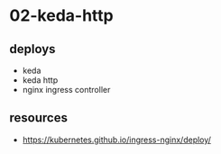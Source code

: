 # 02-keda-http

## deploys
- keda
- keda http
- nginx ingress controller

## resources
- <https://kubernetes.github.io/ingress-nginx/deploy/>
